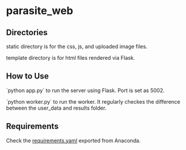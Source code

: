 # parasite_web

<h2>Directories</h2>

<p>static directory is for the css, js, and uploaded image files.</p>
<p>template directory is for html files rendered via Flask.</p>


<h2>How to Use</h2>

<p>`python app.py` to run the server using Flask. Port is set as 5002.</p>
<p>`python worker.py` to run the worker. It regularly checkes the difference between the user_data and results folder.</p>

<h2>Requirements</h2>

Check the [requirements.yaml](requirements.yaml) exported from Anaconda.
